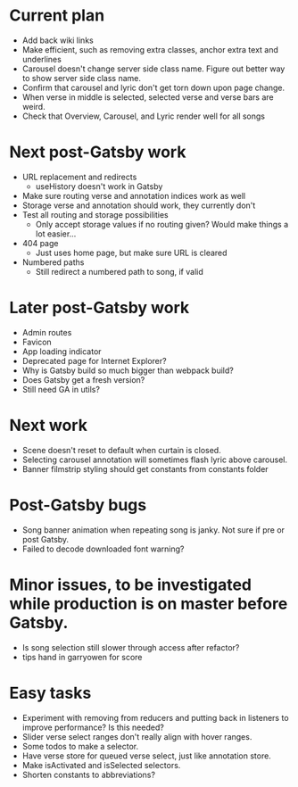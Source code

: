 # Current plan
* Add back wiki links
* Make efficient, such as removing extra classes, anchor extra text and underlines
* Carousel doesn't change server side class name. Figure out better way to show server side class name.
* Confirm that carousel and lyric don't get torn down upon page change.
* When verse in middle is selected, selected verse and verse bars are weird.
* Check that Overview, Carousel, and Lyric render well for all songs

# Next post-Gatsby work
* URL replacement and redirects
    * useHistory doesn't work in Gatsby
* Make sure routing verse and annotation indices work as well
* Storage verse and annotation should work, they currently don't
* Test all routing and storage possibilities
    * Only accept storage values if no routing given? Would make things a lot easier...
* 404 page
    * Just uses home page, but make sure URL is cleared
* Numbered paths
    * Still redirect a numbered path to song, if valid

# Later post-Gatsby work
* Admin routes
* Favicon
* App loading indicator
* Deprecated page for Internet Explorer?
* Why is Gatsby build so much bigger than webpack build?
* Does Gatsby get a fresh version?
* Still need GA in utils?

# Next work
* Scene doesn't reset to default when curtain is closed.
* Selecting carousel annotation will sometimes flash lyric above carousel.
* Banner filmstrip styling should get constants from constants folder

# Post-Gatsby bugs
* Song banner animation when repeating song is janky. Not sure if pre or post Gatsby.
* Failed to decode downloaded font warning?

# Minor issues, to be investigated while production is on master before Gatsby.
* Is song selection still slower through access after refactor?
* tips hand in garryowen for score

# Easy tasks
* Experiment with removing from reducers and putting back in listeners to improve performance? Is this needed?
* Slider verse select ranges don't really align with hover ranges.
* Some todos to make a selector.
* Have verse store for queued verse select, just like annotation store.
* Make isActivated and isSelected selectors.
* Shorten constants to abbreviations?
